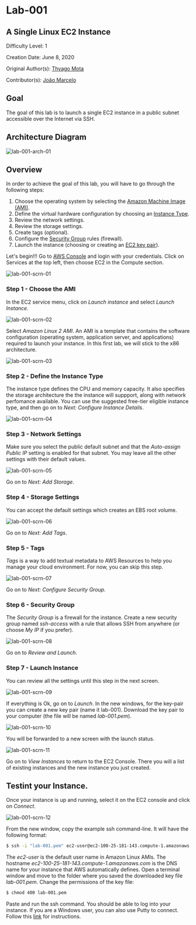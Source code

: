 # Lab-001

## A Single Linux EC2 Instance

Difficulty Level: 1

Creation Date: June 8, 2020

Original Author(s): [Thyago Mota](https://github.com/thyagomota)

Contributor(s): [João Marcelo](https://github.com/jmhal)

## Goal
The goal of this lab is to launch a single EC2 instance in a public subnet accessible over the Internet via SSH.

## Architecture Diagram
![lab-001-arch-01](images/lab-001-arch-01.png)

## Overview

In order to achieve the goal of this lab, you will have to go through the following steps:

1. Choose the operating system by selecting the [Amazon Machine Image (AMI)](https://docs.aws.amazon.com/AWSEC2/latest/UserGuide/AMIs.html).
2. Define the virtual hardware configuration by choosing an [Instance Type](https://docs.aws.amazon.com/AWSEC2/latest/UserGuide/instance-types.html).
3. Review the network settings.
4. Review the storage settings.
5. Create tags (optional).
6. Configure the [Security Group](https://docs.aws.amazon.com/vpc/latest/userguide/VPC_SecurityGroups.html) rules (firewall).
7. Launch the instance (choosing or creating an [EC2 key pair](https://docs.aws.amazon.com/AWSEC2/latest/UserGuide/ec2-key-pairs.html)).

Let's begin!!! Go to [AWS Console](https://console.aws.amazon.com/) and login with your credentials. Click on Services at the top left, then choose EC2 in the Compute section.

![lab-001-scrn-01](images/lab-001-scrn-01.png)

### Step 1 - Choose the AMI
In the EC2 service menu, click on *Launch instance* and select *Launch Instance*.  

![lab-001-scrn-02](images/lab-001-scrn-02.png)

Select *Amazon Linux 2 AMI*. An AMI is a template that contains the software configuration (operating system, application server, and applications) required to launch your instance. In this first lab, we will stick to the x86 architecture.

![lab-001-scrn-03](images/lab-001-scrn-03.png)

### Step 2 - Define the Instance Type
The instance type defines the CPU and memory capacity. It also specifies the storage architecture the the instance will suppport, along with network perfomance available. You can use the suggested free-tier eligible instance type, and then go on to _Next: Configure Instance Details_.

![lab-001-scrn-04](images/lab-001-scrn-04.png)

### Step 3 - Network Settings
Make sure you select the public default subnet and that the *Auto-assign Public IP* setting is enabled for that subnet. You may leave all the other settings with their default values.

![lab-001-scrn-05](images/lab-001-scrn-05.png)

Go on to _Next: Add Storage_.

### Step 4 - Storage Settings
You can accept the default settings which creates an EBS root volume.

![lab-001-scrn-06](images/lab-001-scrn-06.png)

Go on to _Next: Add Tags_.

### Step 5 - Tags
_Tags_ is a way to add textual metadata to AWS Resources to help you manage your cloud environment. For now, you can skip this step.

![lab-001-scrn-07](images/lab-001-scrn-07.png)

Go on to _Next: Configure Security Group_.

### Step 6 - Security Group
The _Security Group_ is a firewall for the instance. Create a new security group named *ssh-access* with a rule that allows SSH from anywhere (or choose *My IP* if you prefer).

![lab-001-scrn-08](images/lab-001-scrn-08.png)

Go on to _Review and Launch_.

### Step 7 - Launch Instance
You can review all the settings until this step in the next screen.

![lab-001-scrn-09](images/lab-001-scrn-09.png)

If everything is Ok, go on to _Launch_. In the new windows, for the key-pair you can create a new key pair (name it lab-001). Download the key pair to your computer (the file will be named *lab-001.pem*).

![lab-001-scrn-10](images/lab-001-scrn-10.png)

You will be forwarded to a new screen with the launch status.

![lab-001-scrn-11](images/lab-001-scrn-11.png)

Go on to _View Instances_ to return to the EC2 Console. There you will a list of existing instances and the new instance you just created.

## Testint your Instance.

Once your instance is up and running, select it on the EC2 console and click on *Connect*.

![lab-001-scrn-12](images/lab-001-scrn-12.png)

From the new window, copy the example ssh command-line. It will have the following format:

``` bash
$ ssh -i "lab-001.pem" ec2-user@ec2-100-25-181-143.compute-1.amazonaws.com
```

The _ec2-user_ is the default user name in Amazon Linux AMIs. The hostname _ec2-100-25-181-143.compute-1.amazonaws.com_ is the DNS name for your instance that AWS automatically defines. Open a terminal window and move to the folder where you saved the downloaded key file *lab-001.pem*. Change the permissions of the key file:

``` bash
$ chmod 400 lab-001.pem
```
Paste and run the ssh command. You should be able to log into your instance. If you are a Windows user, you can also use Putty to connect. Follow this [link](https://docs.aws.amazon.com/AWSEC2/latest/UserGuide/putty.html?icmpid=docs_ec2_console) for instructions.

